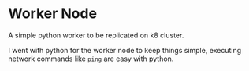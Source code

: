 # Worker Node

A simple python worker to be replicated on k8 cluster.

I went with python for the worker node to keep things simple, executing network
commands like `ping` are easy with python.